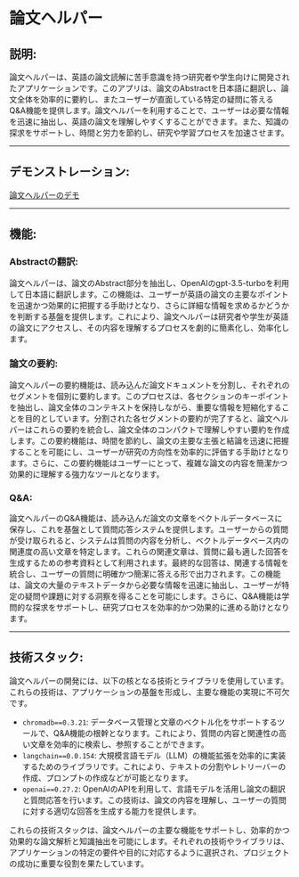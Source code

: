 # 論文ヘルパー

## 説明:
論文ヘルパーは、英語の論文読解に苦手意識を持つ研究者や学生向けに開発されたアプリケーションです。このアプリは、論文のAbstractを日本語に翻訳し、論文全体を効率的に要約し、またユーザーが直面している特定の疑問に答えるQ&A機能を提供します。論文ヘルパーを利用することで、ユーザーは必要な情報を迅速に抽出し、英語の論文を理解しやすくすることができます。また、知識の探求をサポートし、時間と労力を節約し、研究や学習プロセスを加速させます。

---

## デモンストレーション:
[論文ヘルパーのデモ](https://shimadanaoki8804-study-q-a-streamlit-app-tbdubk.streamlit.app/)

---

## 機能:

### Abstractの翻訳:
論文ヘルパーは、論文のAbstract部分を抽出し、OpenAIのgpt-3.5-turboを利用して日本語に翻訳します。この機能は、ユーザーが英語の論文の主要なポイントを迅速かつ効果的に把握する手助けとなり、さらに詳細な情報を求めるかどうかを判断する基盤を提供します。これにより、論文ヘルパーは研究者や学生が英語の論文にアクセスし、その内容を理解するプロセスを劇的に簡素化し、効率化します。

### 論文の要約:
論文ヘルパーの要約機能は、読み込んだ論文ドキュメントを分割し、それぞれのセグメントを個別に要約します。このプロセスは、各セクションのキーポイントを抽出し、論文全体のコンテキストを保持しながら、重要な情報を短縮化することを目的としています。分割された各セグメントの要約が完了すると、論文ヘルパーはこれらの要約を統合し、論文全体のコンパクトで理解しやすい要約を作成します。この要約機能は、時間を節約し、論文の主要な主張と結論を迅速に把握することを可能にし、ユーザーが研究の方向性を効率的に評価する手助けとなります。さらに、この要約機能はユーザーにとって、複雑な論文の内容を簡潔かつ効果的に理解する強力なツールとなります。

### Q&A:
論文ヘルパーのQ&A機能は、読み込んだ論文の文章をベクトルデータベースに保存し、これを基盤として質問応答システムを提供します。ユーザーからの質問が受け取られると、システムは質問の内容を分析し、ベクトルデータベース内の関連度の高い文章を特定します。これらの関連文章は、質問に最も適した回答を生成するための参考資料として利用されます。最終的な回答は、関連する情報を統合し、ユーザーの質問に明確かつ簡潔に答える形で出力されます。この機能は、論文の大量のテキストデータから必要な情報を迅速に抽出し、ユーザーが特定の疑問や課題に対する洞察を得ることを可能にします。さらに、Q&A機能は学問的な探求をサポートし、研究プロセスを効率的かつ効果的に進める助けとなります。

---

## 技術スタック:
論文ヘルパーの開発には、以下の核となる技術とライブラリを使用しています。これらの技術は、アプリケーションの基盤を形成し、主要な機能の実現に不可欠です。
- `chromadb==0.3.21`: データベース管理と文章のベクトル化をサポートするツールで、Q&A機能の根幹となります。これにより、質問の内容と関連性の高い文章を効率的に検索し、参照することができます。
- `langchain==0.0.154`: 大規模言語モデル（LLM）の機能拡張を効率的に実装するためのライブラリです。これにより、テキストの分割やレトリーバーの作成、プロンプトの作成などが可能となります。
- `openai==0.27.2`: OpenAIのAPIを利用して、言語モデルを活用し論文の翻訳と質問応答を行います。この技術は、論文の内容を理解し、ユーザーの質問に対する適切な回答を生成する能力を提供します。

これらの技術スタックは、論文ヘルパーの主要な機能をサポートし、効率的かつ効果的な論文解析と知識抽出を可能にします。それぞれの技術やライブラリは、アプリケーションの特定の要件や目的に対応するように選択され、プロジェクトの成功に重要な役割を果たしています。


